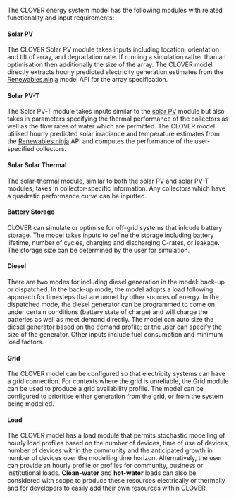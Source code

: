 The CLOVER energy system model has the following modules with related functionality and input requirements:

#### Solar PV
The CLOVER Solar PV module takes inputs including location, orientation and tilt of array, and degradation rate. If running a simulation rather than an optimisation then additionally the size of the array. The CLOVER model directly extracts hourly predicted electricity generation estimates from the [Renewables.ninja](Renewables.ninja) model API for the array specification. 

#### Solar PV-T
The Solar PV-T module takes inputs similar to the [solar PV](#solar-pv) module but also takes in parameters specifying the thermal performance of the collectors as well as the flow rates of water which are permitted. The CLOVER model utilised hourly predicted solar irradiance and temperature estimates from the [Renewables.ninja](Renewables.ninja) API and computes the performance of the user-specified collectors.

#### Solar Solar Thermal
The solar-thermal module, similar to both the [solar PV](#solar-pv) and [solar PV-T](#solar-pv-t) modules, takes in collector-specific information. Any collectors which have a quadratic performance curve can be inputted.

#### Battery Storage
CLOVER can simulate or optimise for off-grid systems that inlcude battery storage. The model takes inputs to define the storage including battery lifetime, number of cycles, charging and discharging C-rates, or leakage. The storage size can be determined by the user for simulation.

#### Diesel
There are two modes for including diesel generation in the model: back-up or dispatched. In the back-up mode, the model adopts a load following approach for timesteps that are unmet by other sources of energy. In the dispatched mode, the diesel generator can be programmed to come on under certain conditions (battery state of charge) and will charge the batteries as well as meet demand directly. The model can auto size the diesel generator based on the demand profile; or the user can specify the size of the generator. Other inputs include fuel consumption and minimum load factors.

#### Grid
The CLOVER model can be configured so that electricity systems can have a grid connection. For contexts where the grid is unreliable, the Grid module can be used to produce a grid availability profile. The model can be configured to prioritise either generation from the grid, or from the system being modelled. 

#### Load
The CLOVER model has a load module that permits stochastic modelling of hourly load profiles based on the number of devices, time of use of devices, number of devices within the community and the anticipated growth in number of devices over the modelling time horizon. Alternatively, the user can provide an hourly profile or profiles for community, business or institutional loads. **Clean-water** and **hot-water** loads can also be considered with scope to produce these resources electrically or thermally and for developers to easily add their own resources within CLOVER.
